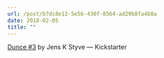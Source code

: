 ```yaml
---
url: /post/b7dc8e12-5e56-430f-8564-ad29b8fa4b8a
date: 2018-02-05
title: ""
---
```


[Dunce <span class="hashtag"><a href="https://hjertnes.blog?s=%233">#3</a></span> by Jens K Styve — Kickstarter][1]



 [1]: https://www.kickstarter.com/projects/jensk/dunce-3/description